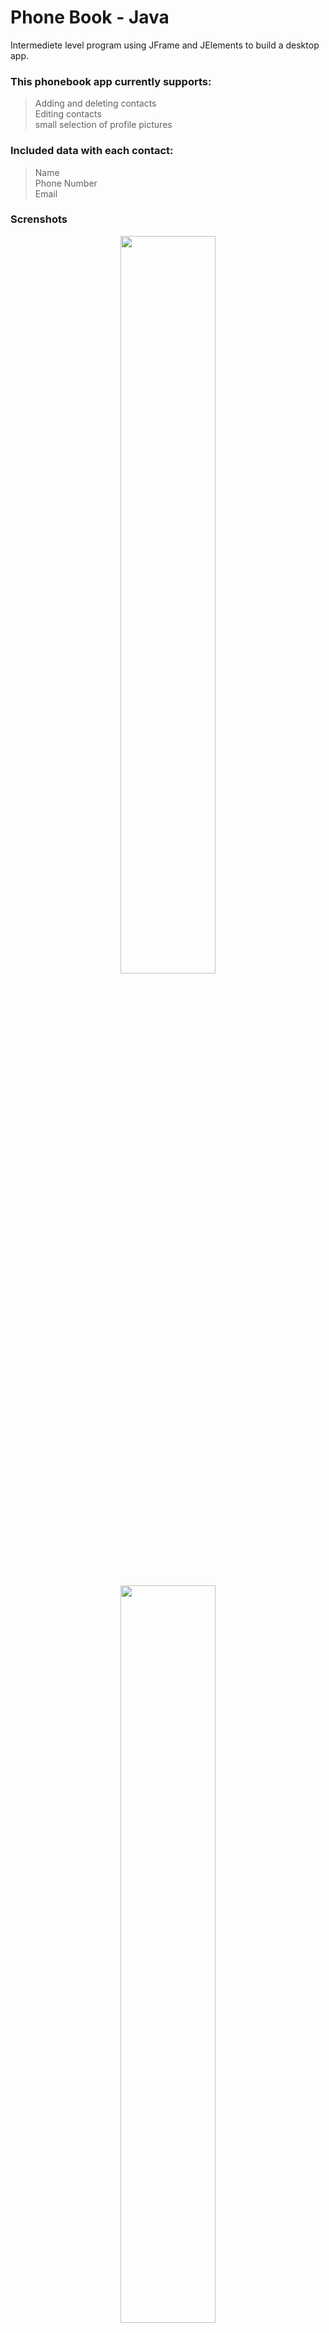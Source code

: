 # Phone Book - Java

Intermediete level program using JFrame and JElements to build a desktop app. <br>
### This phonebook app currently supports: <br>
> Adding and deleting contacts <br>
> Editing contacts <br>
> small selection of profile pictures <br>
  
### Included data with each contact: <br>
> Name <br>
> Phone Number <br>
> Email <br>

### Screnshots

<p align="center">
  <img src="https://github.com/user-attachments/assets/6cdd41bc-84d4-4bfc-82f9-229cc8999574" width=55%> <br>

<p align="center">
  <img src="https://github.com/user-attachments/assets/6cdd41bc-84d4-4bfc-82f9-229cc8999574" width=55%> <br>

<p align="center">
  <img src="https://github.com/user-attachments/assets/8dbff524-ff45-40e2-a3b0-9f1f9622397e" width=55%> <br>

<p align="center">
  <img src="https://github.com/user-attachments/assets/90fc6bbd-9309-40c8-88f6-9ea5639fa62e" width=55%> <br>

<p align="center">
  <img src="https://github.com/user-attachments/assets/d116b7f4-658b-4c9b-a68d-48ba7fc5f0da" width=55%> <br>
</p>

To my future self wanting to know how to format: 
[Methods of Formatting](https://medium.com/analytics-vidhya/writing-github-readme-e593f278a796#:~:text=Line%20Breaks,more%20spaces%2C%20and%20hit%20enter)
